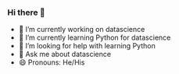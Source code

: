### Hi there 👋


- 🔭 I’m currently working on datascience
- 🌱 I’m currently learning Python for datascience
- 🤔 I’m looking for help with learning Python
- 💬 Ask me about datascience
- 😄 Pronouns: He/His
